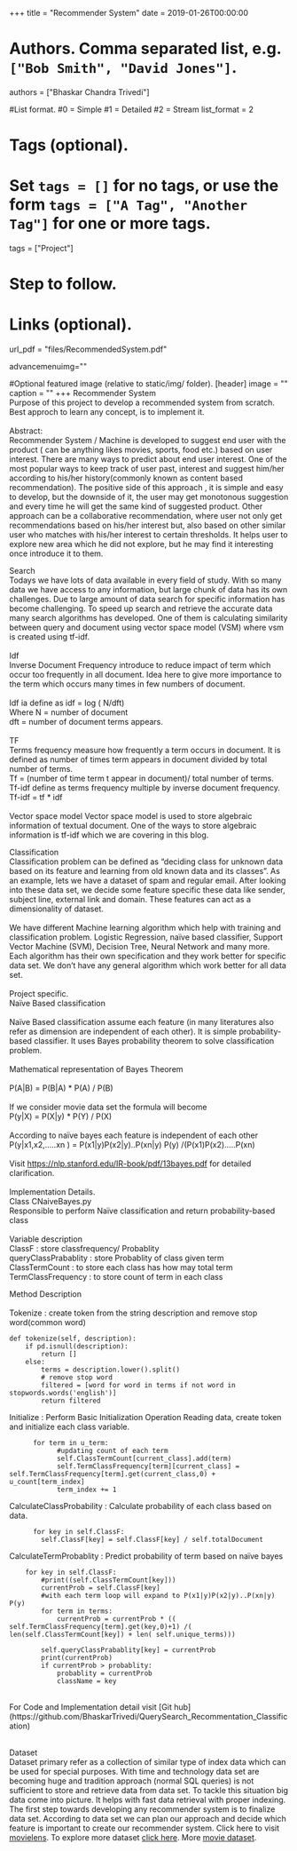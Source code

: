 +++
title = "Recommender System" 
date = 2019-01-26T00:00:00

# Authors. Comma separated list, e.g. `["Bob Smith", "David Jones"]`.
authors = ["Bhaskar Chandra Trivedi"]

#List format.
#0 = Simple
#1 = Detailed
#2 = Stream
list_format = 2

# Tags (optional).
#   Set `tags = []` for no tags, or use the form `tags = ["A Tag", "Another Tag"]` for one or more tags.
tags = ["Project"]

# Step to follow.

# Links (optional).
url_pdf = "files/RecommendedSystem.pdf"


advancemenuimg=""


#Optional featured image (relative to static/img/ folder).
[header] 
image = "" 
caption = "" 
+++
Recommender System<br/>
Purpose of this project to develop a  recommended system from scratch. Best approch to learn any concept, is to implement it. <br/><br/>
Abstract:<br/>
Recommender System / Machine is developed to suggest end user with the product ( can be anything likes movies, sports, food etc.) based on user interest. There are many ways to predict about end user interest. One of the most popular ways to keep track of user past, interest and suggest him/her according to his/her history(commonly known as content based recommendation). The positive side of this approach , it is simple and easy to develop, but the downside of it, the user may get monotonous suggestion and every time he will get the same kind of suggested product. Other approach can be a collaborative recommendation, where user not only get recommendations based on his/her interest but, also based on other similar user who matches with his/her interest to certain thresholds. It helps user to explore new area which he did not explore, but he may find it interesting once introduce it to them. <br/>

Search<br/>
Todays we have lots of data available in every field of study. With so many data we have access to any information, but large chunk of data has its own challenges. Due to large amount of data search for specific information has become challenging. To speed up search and retrieve the accurate data many search algorithms has developed. One of them is calculating similarity between query and document using vector space model (VSM) where vsm is created using tf-idf. <br/> <br/>
Idf<br/>
Inverse Document Frequency introduce to reduce impact of term which occur too frequently in all document. Idea here to give more importance to the term which occurs many times in few numbers of document.<br/> <br/>
Idf ia define as idf = log ( N/dft)<br/>
Where N = number of document <br/>
dft = number of document terms appears. <br/><br/>
TF<br/>
Terms frequency measure how frequently a term occurs in document. It is defined as number of times term appears in document divided by total number of terms.<br/>
Tf = (number of time term t appear in document)/ total number of terms.<br/>
Tf-idf define as terms frequency multiple by inverse document frequency.<br/>
Tf-idf = tf * idf <br/><br/>
Vector space model
Vector space model is used to store algebraic information of textual document. One of the ways to store algebraic information is tf-idf which we are covering in this blog.<br/>



Classification<br/>
Classification problem can be defined as “deciding class for unknown data based on its feature and learning from old known data and its classes”. As an example, lets we have a dataset of spam and regular email. After looking into these data set, we decide some feature specific these data like sender, subject line, external link and domain. These features can act as a dimensionality of dataset.  
<br/>
We have different Machine learning algorithm which help with training and classification problem. Logistic Regression, naïve based classifier, Support Vector Machine (SVM), Decision Tree, Neural Network and many more. Each algorithm has their own specification and they work better for specific data set. We don’t have any general algorithm which work better for all data set. 
<br/>
<br/>
Project specific. <br/>
Naïve Based classification<br/><br/>
Naïve Based classification assume each feature (in many literatures also refer as dimension are independent of each other). It is simple probability-based classifier. It uses Bayes probability theorem to solve classification problem.<br/><br/>
Mathematical representation of Bayes Theorem <br/><br/>
P(A|B) = P(B|A) * P(A) / P(B)<br/><br/>
If we consider movie data set the formula will become <br/>
P(y|X) = P(X|y) * P(Y) / P(X)<br/><br/>
According to naïve bayes each feature is independent of each other <br/>
P(y|x1,x2,…..xn ) = P(x1|y)P(x2|y)..P(xn|y) P(y) /(P(x1)P(x2)…..P(xn) <br/><br/>
Visit https://nlp.stanford.edu/IR-book/pdf/13bayes.pdf for detailed clarification.<br/><br/>
Implementation Details.<br/>
Class CNaiveBayes.py<br/>
Responsible to perform Naïve classification and return probability-based class<br/><br/>
Variable description<br/>
ClassF : store classfrequency/ Probablity<br/>
queryClassPrabablity : store  Probablity of class given term<br/>
ClassTermCount : to store each class has how may total term<br/>
TermClassFrequency : to store count of term in each class<br/>

Method Description <br/><br/>
Tokenize : create token from the string description and remove stop word(common word)<br/>

    def tokenize(self, description):
        if pd.isnull(description):
            return []
        else:
            terms = description.lower().split()
            # remove stop word
            filtered = [word for word in terms if not word in stopwords.words('english')]
            return filtered


Initialize : Perform Basic Initialization Operation Reading data, create token and initialize each class variable.<br/>

          for term in u_term:
                #updating count of each term 
                self.ClassTermCount[current_class].add(term)
                self.TermClassFrequency[term][current_class] = self.TermClassFrequency[term].get(current_class,0) + u_count[term_index]
                term_index += 1

CalculateClassProbability : Calculate probability of each class based on data.<br/>

          for key in self.ClassF:
            self.ClassF[key] = self.ClassF[key] / self.totalDocument
            
CalculateTermProbablity : Predict probability of term based on naïve bayes <br/>

        for key in self.ClassF:
            #print((self.ClassTermCount[key]))
            currentProb = self.ClassF[key]
            #with each term loop will expand to P(x1|y)P(x2|y)..P(xn|y) P(y)
            for term in terms:
                currentProb = currentProb * (( self.TermClassFrequency[term].get(key,0)+1) /( len(self.ClassTermCount[key]) + len( self.unique_terms)))

            self.queryClassPrabablity[key] = currentProb
            print(currentProb)
            if currentProb > probablity:
                probablity = currentProb
                className = key

<br/>
For Code and Implementation detail visit [Git hub](https://github.com/BhaskarTrivedi/QuerySearch_Recommentation_Classification)<br/><br/>

Dataset <br/>
Dataset primary refer as a collection of similar type of index data which can be used for special purposes. With time and technology data set are becoming huge and tradition approach (normal SQL queries) is not sufficient to store and retrieve data from data set. To tackle this situation big data come into picture. It helps with fast data retrieval with proper indexing. The first step towards developing any recommender system is to finalize data set. According to data set we can plan our approach and decide which feature is important to create our recommender system. Click here to visit [movielens](https://grouplens.org/datasets/movielens/).
To explore more dataset [click here](https://www.kdnuggets.com/2016/02/nine-datasets-investigating-recommender-systems.html).
More [movie dataset](https://www.kaggle.com/rounakbanik/the-movies-dataset#movies_metadata.csv).



